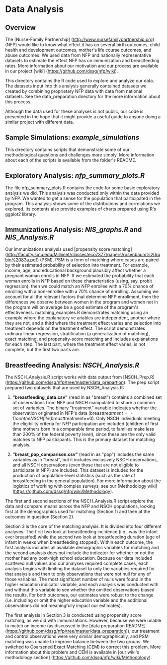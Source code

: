 # Data Analysis
 
## Overview

The [Nurse-Family Partnership] (http://www.nursefamilypartnership.org) (NFP) would like to know what effect it has on several birth outcomes, child health and development outcomes, mother's life course outcomes, and abuse outcomes.  We used data from NFP and nationally representative datasets to estimate the effect NFP has on immunization and breastfeeding rates.  More information about our motivation and our process are available in our project [wiki] (https://github.com/dssg/nfp/wiki).

This directory contains the R code used to explore and analyze our data.  The datasets input into this analysis generally contained datasets we created by combining proprietary NFP data with data from national datasets.  See the data_preparation directory for the more information about this process.

Although the data used for these analyses is not public, our code is presented in the hope that it might provide a useful guide to anyone doing a similar project with different data.


## Sample Simulations: *example_simulations*

This directory contains scripts that demonstrate some of our methodological questions and challenges more simply.  More information about each of the scripts is available from the folder's README.


## Exploratory Analysis: *nfp_summary_plots.R* 

The file nfp_summary_plots.R contains the code for some basic exploratory analysis we did.  This analysis was conducted only within the data provided by NFP.  We wanted to get a sense for the population that participated in the program.  This analysis shows some of the distributions and correlations we explored.  Its contents also provide examples of charts prepared using R's ggplot2 library.


## Immunizations Analysis: *NIS_graphs.R* and *NIS_Analysis.R*

Our immunizations analysis used [propensity score matching] (http://faculty.smu.edu/Millimet/classes/eco7377/papers/rosenbaum%20rubin%2083a.pdf) (PSM).  PSM is a form of matching where cases are paired by their estimated probability of selection into treatment.  For example, income, age, and educational background plausibly affect whether a pregnant woman enrolls in NFP.  If we estimated the probability that each woman enrolls in NFP based on these characteristics (using, say, probit regression), then we could match an NFP enrollee with a 70% chance of enrolling with a non-enrollee with a 70% chance of enrolling.  Assuming we account for all the relevant factors that determine NFP enrollment, then the differences we observe between women in the program and women not in the program will on average be a good estimate of the program's effectiveness.  matching_examples.R demonstrates matching using an example where the explanatory ve ariables are independent, another where they are not, and a third where the treatment effect varies and selection into treatment depends on the treatment effect.  The script demonstrates ordinary linear regression, stratification (a generalization of matching), exact matching, and propensity-score matching and includes explanations for each step.  The last part, where the treatment effect varies, is not complete, but the first two parts are.  


## Breastfeeding Analysis: *NSCH_Analysis.R*

The NSCH_Analysis.R script works with data output from [NSCH_Prep.R] (https://github.com/dssg/nfp/tree/master/data_prepartion).  The prep script prepared two datasets that are used by NSCH_Analysis.R: 

1.  **"breastfeeding_data.csv"** (read in as "breast") contains a combined set of observations from NFP and NSCH manipulated to share a common set of variables.  The binary "treatment" variable indicates whether the observation originated in NFP's data (breast$treatment==1) or in the NSCH file (breast$treatment==0).  Only NSCH individuals meeting the eligibility criteria for NFP participation are included (children of first time mothers born in a comparable time period, to families make less than 200% of the federal poverty level), since these are the only valid matches to NFP participants.  This is the primary dataset for matching analysis.

2.  **"breast_pop_comparison.csv"** (read in as "pop") includes the same variables as in "breast", but it includes exclusively NSCH observations, and all NSCH observations (even those that are not eligible to participate in NFP) are included.  This dataset is included for the production of population-level statistics (such as the rate of breastfeeding in the general population).  For more information about the logistics of working with complex surveys, see our [Methodology wiki] (https://github.com/dssg/nfp/wiki/Methodology).

The first and second sections of the NSCH_Analysis.R script explore the data and compare means across the NFP and NSCH populations, looking first at the demographics used for matching (Section 1) and then at the outcomes in question (Section 2).

Section 3 is the core of the matching analysis.  It is divided into four different analyses.  The first two look at breastfeeding incidence (i.e., was the infant ever breastfed) while the second two look at breastfeeding duration (age of infant in weeks when breastfeeding stopped).  Within each outcome, the first analysis includes all available demographic variables for matching and the second analysis does not include the indicator for whether or not the mother had any post-high school education.  Because our data included scattered null values and our analyses required complete cases, each analysis begins with limiting the dataset to only the variables required for that analysis and then to only observations that were not null for any of those variables.  The most significant number of nulls were found in the higher education indicator variable, and each analysis was conducted with and without this variable to see whether the omitted observations biased the results.  For both outcomes, our estimates were robust to the change (i.e. including or omit the higher education variable and the additional observations did not meaningfully impact our estimates).

The first analysis in Section 3 is conducted using propensity score matching, as we did with immunizations.  However, because we were unable to match on income (as discussed in the [data preparation README] (https://github.com/dssg/nfp/tree/master/data_preparation)), our treatment and control observations were very similar demographically, and PSM matching was unable to improve balance between the two groups.  We switched to Coarsened Exact Matching (CEM) to correct this problem.  More information about this problem and CEM is available in [our wiki's methodology section] (https://github.com/dssg/nfp/wiki/Methodology).
